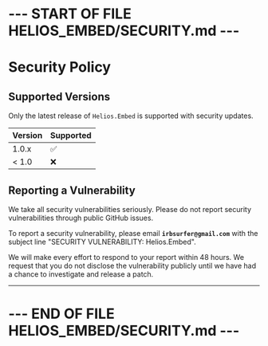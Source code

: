 # --- START OF FILE HELIOS_EMBED/SECURITY.md ---
# Security Policy

## Supported Versions

Only the latest release of `Helios.Embed` is supported with security updates.

| Version | Supported          |
| ------- | ------------------ |
| 1.0.x   | :white_check_mark: |
| < 1.0   | :x:                |

## Reporting a Vulnerability

We take all security vulnerabilities seriously. Please do not report security vulnerabilities through public GitHub issues.

To report a security vulnerability, please email **`irbsurfer@gmail.com`** with the subject line "SECURITY VULNERABILITY: Helios.Embed".

We will make every effort to respond to your report within 48 hours. We request that you do not disclose the vulnerability publicly until we have had a chance to investigate and release a patch.

---
# --- END OF FILE HELIOS_EMBED/SECURITY.md ---